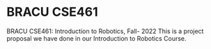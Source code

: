 # BRACU CSE461
BRACU CSE461: Introduction to Robotics, Fall- 2022
This is a project proposal we have done in our Introduction to Robotics Course.
